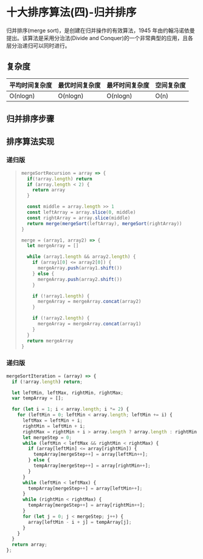 # 十大排序算法(四)-归并排序

归并排序(merge sort)，是创建在归并操作的有效算法，1945 年由约翰冯诺依曼提出。该算法是采用分治法(Divide and Conquer)的一个非常典型的应用，且各层分治递归可以同时进行。

## 复杂度

| 平均时间复杂度 | 最优时间复杂度 | 最坏时间复杂度 | 空间复杂度 |
| -------------- | -------------- | -------------- | ---------- |
| O(nlogn)       | O(nlogn)       | O(nlogn)       | O(n)       |

## 归并排序步骤

## 排序算法实现

### 递归版

> ```JavaScript
> mergeSortRecursion = array => {
>   if(!array.length) return
>   if (array.length < 2) {
>     return array
>   }
> 
>   const middle = array.length >> 1
>   const leftArray = array.slice(0, middle)
>   const rightArray = array.slice(middle)
>   return merge(mergeSort(leftArray), mergeSort(rightArray))
> }
> 
> merge = (array1, array2) => {
>   let mergeArray = []
> 
>   while (array1.length && array2.length) {
>     if (array1[0] <= array2[0]) {
>       mergeArray.push(array1.shift())
>     } else {
>       mergeArray.push(array2.shift())
>     }
> 
>     if (!array1.length) {
>       mergeArray = mergeArray.concat(array2)
>     }
> 
>     if (!array2.length) {
>       mergeArray = mergeArray.concat(array1)
>     }
>   }
>   return mergeArray
> }
> ```

### 递归版
```JavaScript
mergeSortIteration = (array) => {
  if (!array.length) return;

  let leftMin, leftMax, rightMin, rightMax;
  var tempArray = [];

  for (let i = 1; i < array.length; i *= 2) {
    for (leftMin = 0; leftMin < array.length; leftMin += i) {
      leftMax = leftMin + i;
      rightMin = leftMin + i;
      rightMax = rightMin + i > array.length ? array.length : rightMin + i;
      let mergeStep = 0;
      while (leftMin < leftMax && rightMin < rightMax) {
        if (array[leftMin] <= array[rightMin]) {
          tempArray[mergeStep++] = array[leftMin++];
        } else {
          tempArray[mergeStep++] = array[rightMin++];
        }
      }
      while (leftMin < leftMax) {
        tempArray[mergeStep++] = array[leftMin++];
      }
      while (rightMin < rightMax) {
        tempArray[mergeStep++] = array[rightMin++];
      }
      for (let j = 0; j < mergeStep; j++) {
        array[leftMin - i + j] = tempArray[j];
      }
    }
  }
  return array;
};
```
